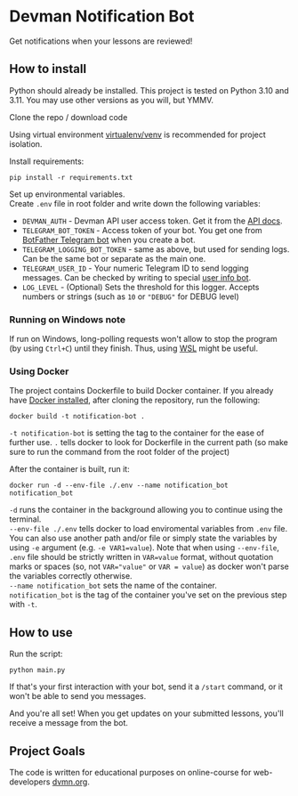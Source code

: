 # Devman Notification Bot
Get notifications when your lessons are reviewed!

## How to install
Python should already be installed. This project is tested on Python 3.10 and 3.11. You may use other versions as you will, but YMMV.

Clone the repo / download code

Using virtual environment [virtualenv/venv](https://docs.python.org/3/library/venv.html) is recommended for project isolation.

Install requirements:
```commandline
pip install -r requirements.txt
```

Set up environmental variables.  
Create `.env` file in root folder and write down the following variables:
- `DEVMAN_AUTH` - Devman API user access token. Get it from the [API docs](https://dvmn.org/api/docs/).
- `TELEGRAM_BOT_TOKEN` - Access token of your bot. You get one from [BotFather Telegram bot](https://t.me/BotFather) when you create a bot.
- `TELEGRAM_LOGGING_BOT_TOKEN` - same as above, but used for sending logs. Can be the same bot or separate as the main one.
- `TELEGRAM_USER_ID` - Your numeric Telegram ID to send logging messages. Can be checked by writing to special [user info bot](https://t.me/userinfobot).
- `LOG_LEVEL` - (Optional) Sets the threshold for this logger. Accepts numbers or strings (such as `10` or `"DEBUG"` for DEBUG level)

### Running on Windows note  
If run on Windows, long-polling requests won't allow to stop the program (by using `Ctrl+C`) until they finish. Thus, using [WSL](https://learn.microsoft.com/en-us/windows/wsl/install) might be useful.

### Using Docker
The project contains Dockerfile to build Docker container.
If you already have [Docker installed](https://docs.docker.com/get-docker/), after cloning the repository, run the following:
```shell
docker build -t notification-bot .
```
`-t notification-bot` is setting the tag to the container for the ease of further use. `.` tells docker to look for Dockerfile in the current path (so make sure to run the command from the root folder of the project)

After the container is built, run it:
```shell
docker run -d --env-file ./.env --name notification_bot notification_bot
```
`-d` runs the container in the background allowing you to continue using the terminal.  
`--env-file ./.env` tells docker to load enviromental variables from `.env` file. You can also use another path and/or file or simply state the variables by using `-e` argument (e.g. `-e VAR1=value`). Note that when using `--env-file`, `.env` file should be strictly written in `VAR=value` format, without quotation marks or spaces (so, not `VAR="value"` or `VAR = value`) as docker won't parse the variables correctly otherwise.  
`--name notification_bot` sets the name of the container.  
`notification_bot` is the tag of the container you've set on the previous step with `-t`.


## How to use

Run the script:
```commandline
python main.py
```
If that's your first interaction with your bot, send it a `/start` command, or it won't be able to send you messages.

And you're all set!
When you get updates on your submitted lessons, you'll receive a message from the bot.

## Project Goals

The code is written for educational purposes on online-course for web-developers [dvmn.org](https://dvmn.org/).
